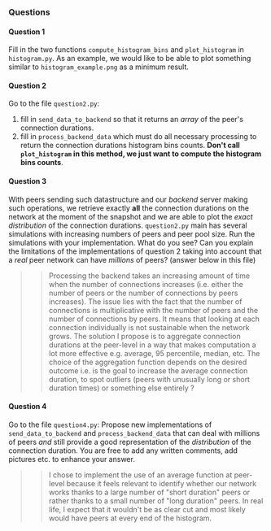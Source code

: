 ### Questions

#### Question 1

Fill in the two functions `compute_histogram_bins` and `plot_histogram` in `histogram.py`. As an example, we would like to be able to plot something similar to `histogram_example.png` as a minimum result.

#### Question 2

Go to the file `question2.py`:
1. fill in `send_data_to_backend` so that it returns an _array_ of the peer's connection durations.
2. fill in `process_backend_data` which must do all necessary processing to return the connection durations histogram bins counts. **Don't call `plot_histogram` in this method, we just want to compute the histogram bins counts**.

#### Question 3

With peers sending such datastructure and our _backend_ server making such operations, we retrieve exactly **all** the connection durations on the network at the moment of the snapshot and we are able to plot the _exact distribution_ of the connection durations.
`question2.py` main has several simulations with increasing numbers of peers and peer pool size. Run the simulations with your implementation. What do you see? Can you explain the limitations of the implementations of question 2 taking into account that a _real_ peer network can have _millions_ of peers? (answer below in this file)
>> Processing the backend takes an increasing amount of time when the number of connections increases (i.e. either the number of peers or the number of connections by peers increases). The issue lies with the fact that the number of connections is multiplicative with the number of peers and the number of connections by peers. It means that looking at each connection individually is not sustainable when the network grows. The solution I propose is to aggregate connection durations at the peer-level in a way that makes computation a lot more effective e.g. average, 95 percentile, median, etc. The choice of the aggregation function depends on the desired outcome i.e. is the goal to increase the average connection duration, to spot outliers (peers with unusually long or short duration times) or something else entirely ?

#### Question 4

Go to the file `question4.py`:
Propose new implementations of `send_data_to_backend` and `process_backend_data` that can deal with millions of peers _and_ still provide a good representation of the _distribution_ of the connection duration. You are free to add any written comments, add pictures etc. to enhance your answer.
>> I chose to implement the use of an average function at peer-level because it feels relevant to identify whether our network works thanks to a large number of "short duration" peers or rather thanks to a small number of "long duration" peers. In real life, I expect that it wouldn't be as clear cut and most likely would have peers at every end of the histogram.
